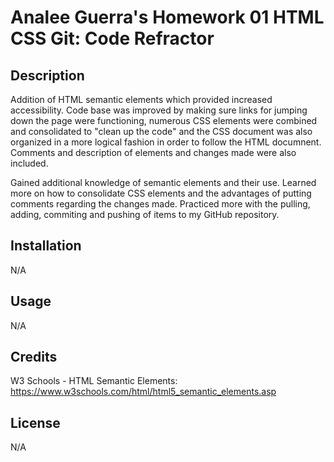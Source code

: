 # Analee Guerra's Homework 01 HTML CSS Git: Code Refractor

## Description

Addition of HTML semantic elements which provided increased accessibility. Code base was improved by making sure links for jumping down the page were functioning, numerous CSS elements were combined and consolidated to "clean up the code" and the CSS document was also organized in a more logical fashion in order to follow the HTML documnent. Comments and description of elements and changes made were also included. 

Gained additional knowledge of semantic elements and their use. Learned more on how to consolidate CSS elements and the advantages of putting comments regarding the changes made. Practiced more with the pulling, adding, commiting and pushing of items to my GitHub repository. 

## Installation

N/A


## Usage 

N/A


## Credits

W3 Schools - HTML Semantic Elements: https://www.w3schools.com/html/html5_semantic_elements.asp

## License

N/A